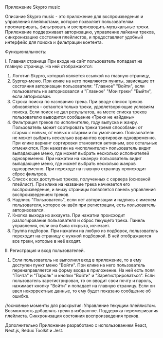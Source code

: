 Приложение Skypro music

Описание
Skypro music - это приложение для воспроизведения и управления плейлистами, которое позволяет пользователям просматривать, фильтровать и воспроизводить музыкальные треки. Приложение поддерживает авторизацию, управление лайками треков, синхронизацию состояния плейлистов, и предоставляет удобный интерфейс для поиска и фильтрации контента.

Функциональность:

I. Главная страница
При входе на сайт пользователь попадает на главную страницу.
На ней отображаются:
 1. Логотип Skypro, который является ссылкой на главную страницу,
 2. Бургер-меню. При клике на него появляются пункты, зависящие от состояния авторизации пользователя:
 "Главное"
 "Войти", если пользователь не авторизовался и 
 "Главное"
 "Мои треки"
 "Выйти", если авторизован.
3. Строка поиска по назнванию трека. При вводе список треков обновляется - остаются только треки, удовлетворяющие условиям поиска. Если поиск не дал результатов, на месте списка треков пользователю выводится сообщение «Треки не найдены»
4. Фильтрация треков по исполнителю, году выпуска и жанру.
Пользователь может сортировать треки тремя способами: от старых к новым, от новых к старым и по умолчанию. Пользователь не может выбрать несколько вариантов сортировки одновременно. При клике вариант сортировки становится активным, все остальные отменяются.
При нажатии на «исполнителю» пользователь видит выпадающее меню, где может выбрать несколько исполнителей одновременно.
При нажатии на «жанру» пользователь видит выпадающее меню, где может выбрать несколько жанров одновременно.
При переходе на главную страницу происходит сброс фильтров.
5. Список всех доступных треков, полученных с сервера (основной плейлист).
При клике на название трека начинается его воспроизведение, и внизу страницы появляется панель управления воспроизведением треков.
6. Надпись "Пользователь", если нет авторизации и надпись с именем пользователя, которое он ввёл при регистрации, есть пользователь авторизовался.
7. Кнопка выхода из аккаунта. При нажатии происходит разлогирование пользователя и сброс текущего трека. Панель управления, если она была открыта, исчезает.
8. Группа подборок.
При нажатии на любую из подборок, пользователь переходит на страницу с нужной подборкой. 
В ней отображаются все треки, которые в неё входят.


II. Регистрация и вход пользователей.
1. Если пользователь не выполнил вход в приложение, то в ему доступен пункт меню "Войти". При клике на него пользователь перенаправляется на форму входа в приложение. На ней есть поля "Почта" и "Пароль" и кнопки "Войти" и "Зарегистрироваться".
Если пользователь зарегистрирован, то он вводит свои почту и пароль, нажимает кнопку "Войти" и попадает на главную страницу.
Если он ввел некорректные данные, то ему будет показано сообщение об ошибке.



//основные моменты для раскрытия:
Управление текущим плейлистом.
Возможность добавлять треки в избранное.
Поддержка перемешивания плейлиста.
Синхронизация состояния воспроизведения треков.

Дополнительно
Приложение разработано с использованием React, Next.js, Redux Toolkit и Jest.